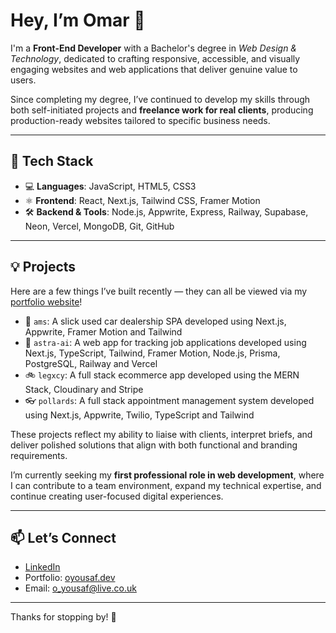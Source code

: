 # Hey, I’m Omar 👋

I'm a **Front-End Developer** with a Bachelor's degree in *Web Design & Technology*, dedicated to crafting responsive, accessible, and visually engaging websites and web applications that deliver genuine value to users.

Since completing my degree, I’ve continued to develop my skills through both self-initiated projects and **freelance work for real clients**, producing production-ready websites tailored to specific business needs.

---

## 🚀 Tech Stack

- 💻 **Languages**: JavaScript, HTML5, CSS3
- ⚛️ **Frontend**: React, Next.js, Tailwind CSS, Framer Motion
- 🛠 **Backend & Tools**: Node.js, Appwrite, Express, Railway, Supabase, Neon, Vercel, MongoDB, Git, GitHub

---

## 💡 Projects

Here are a few things I’ve built recently — they can all be viewed via my [portfolio website](https://oyousaf.dev)!

- 🚗 `ams`: A slick used car dealership SPA developed using Next.js, Appwrite, Framer Motion and Tailwind
- 🚀 `astra-ai`: A web app for tracking job applications developed using Next.js, TypeScript, Tailwind, Framer Motion, Node.js, Prisma, PostgreSQL, Railway and Vercel
- 🚲 `legxcy`: A full stack ecommerce app developed using the MERN Stack, Cloudinary and Stripe
- 👓 `pollards`: A full stack appointment management system developed using Next.js, Appwrite, Twilio, TypeScript and Tailwind

These projects reflect my ability to liaise with clients, interpret briefs, and deliver polished solutions that align with both functional and branding requirements.

I’m currently seeking my **first professional role in web development**, where I can contribute to a team environment, expand my technical expertise, and continue creating user-focused digital experiences.

---

## 📫 Let’s Connect

- [LinkedIn](https://www.linkedin.com/in/oyousaf)  
- Portfolio: [oyousaf.dev](https://oyousaf.dev)
- Email: o_yousaf@live.co.uk

---

Thanks for stopping by! 🙏
